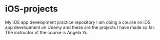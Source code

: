 # iOS-projects
My iOS app development practice repository
I am doing a course on iOS app development on Udemy and these are the projects I have made so far. The instructor of the course is Angela Yu.
